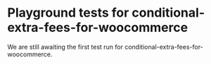 # Playground tests for conditional-extra-fees-for-woocommerce
We are still awaiting the first test run for conditional-extra-fees-for-woocommerce.
